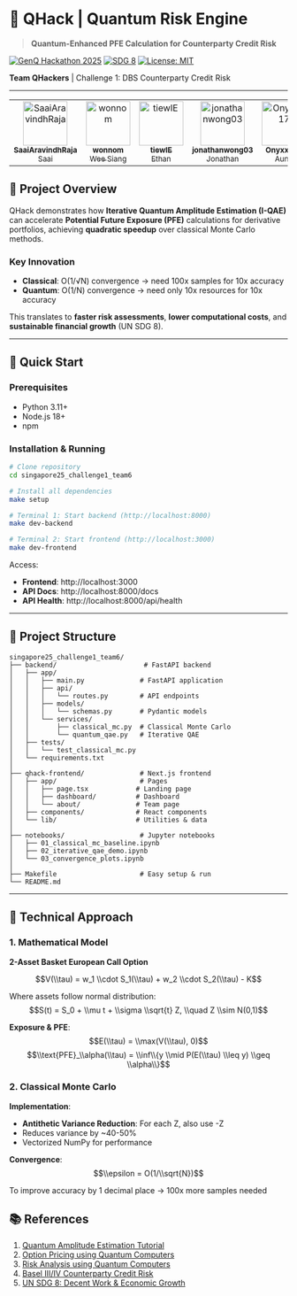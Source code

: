 # 🚀 QHack | Quantum Risk Engine

> **Quantum-Enhanced PFE Calculation for Counterparty Credit Risk**

[![GenQ Hackathon 2025](https://img.shields.io/badge/GenQ-Hackathon%202025-blue)](https://github.com)
[![SDG 8](https://img.shields.io/badge/UN%20SDG-8-green)](https://sdgs.un.org/goals/goal8)
[![License: MIT](https://img.shields.io/badge/License-MIT-yellow.svg)](https://opensource.org/licenses/MIT)

**Team QHackers** | Challenge 1: DBS Counterparty Credit Risk

---

<table align="center">
  <tr>
    <td align="center">
      <a href="https://github.com/SaaiAravindhRaja">
        <img src="https://github.com/SaaiAravindhRaja.png" width="80" alt="SaaiAravindhRaja"/><br/>
        <sub><b>SaaiAravindhRaja</b></sub><br/>
        <sub>Saai</sub>
      </a>
    </td>
    <td align="center">
      <a href="https://github.com/wonnom">
        <img src="https://github.com/wonnom.png" width="80" alt="wonnom"/><br/>
        <sub><b>wonnom</b></sub><br/>
        <sub>Wee Siang</sub>
      </a>
    </td>
    <td align="center">
      <a href="https://github.com/tiewIE">
        <img src="https://github.com/tiewIE.png" width="80" alt="tiewIE"/><br/>
        <sub><b>tiewIE</b></sub><br/>
        <sub>Ethan</sub>
      </a>
    </td>
    <td align="center">
      <a href="https://github.com/jonathanwong03">
        <img src="https://github.com/jonathanwong03.png" width="80" alt="jonathanwong03"/><br/>
        <sub><b>jonathanwong03</b></sub><br/>
        <sub>Jonathan</sub>
      </a>
    </td>
    <td align="center">
      <a href="https://github.com/Onyxxx17">
        <img src="https://github.com/Onyxxx17.png" width="80" alt="Onyxxx17"/><br/>
        <sub><b>Onyxxx17</b></sub><br/>
        <sub>Aung</sub>
      </a>
    </td>
  </tr>
</table>


## 🎯 Project Overview

QHack demonstrates how **Iterative Quantum Amplitude Estimation (I-QAE)** can accelerate **Potential Future Exposure (PFE)** calculations for derivative portfolios, achieving **quadratic speedup** over classical Monte Carlo methods.

### Key Innovation

- **Classical**: O(1/√N) convergence → need 100x samples for 10x accuracy
- **Quantum**: O(1/N) convergence → need only 10x resources for 10x accuracy

This translates to **faster risk assessments**, **lower computational costs**, and **sustainable financial growth** (UN SDG 8).

---

## 🚀 Quick Start

### Prerequisites

- Python 3.11+
- Node.js 18+
- npm

### Installation & Running

```bash
# Clone repository
cd singapore25_challenge1_team6

# Install all dependencies
make setup

# Terminal 1: Start backend (http://localhost:8000)
make dev-backend

# Terminal 2: Start frontend (http://localhost:3000)
make dev-frontend
```

Access:
- **Frontend**: http://localhost:3000
- **API Docs**: http://localhost:8000/docs
- **API Health**: http://localhost:8000/api/health

---

## 📂 Project Structure

```
singapore25_challenge1_team6/
├── backend/                      # FastAPI backend
│   ├── app/
│   │   ├── main.py              # FastAPI application
│   │   ├── api/
│   │   │   └── routes.py        # API endpoints
│   │   ├── models/
│   │   │   └── schemas.py       # Pydantic models
│   │   └── services/
│   │       ├── classical_mc.py  # Classical Monte Carlo
│   │       └── quantum_qae.py   # Iterative QAE
│   ├── tests/
│   │   └── test_classical_mc.py
│   └── requirements.txt
│
├── qhack-frontend/              # Next.js frontend
│   ├── app/                     # Pages
│   │   ├── page.tsx            # Landing page
│   │   ├── dashboard/          # Dashboard
│   │   └── about/              # Team page
│   ├── components/             # React components
│   └── lib/                    # Utilities & data
│
├── notebooks/                   # Jupyter notebooks
│   ├── 01_classical_mc_baseline.ipynb
│   ├── 02_iterative_qae_demo.ipynb
│   └── 03_convergence_plots.ipynb
│
├── Makefile                     # Easy setup & run
└── README.md
```

---

## 🔬 Technical Approach

### 1. Mathematical Model

**2-Asset Basket European Call Option**

$$V(\\tau) = w_1 \\cdot S_1(\\tau) + w_2 \\cdot S_2(\\tau) - K$$

Where assets follow normal distribution:
$$S(t) = S_0 + \\mu t + \\sigma \\sqrt{t} Z, \\quad Z \\sim N(0,1)$$

**Exposure & PFE**:
$$E(\\tau) = \\max(V(\\tau), 0)$$
$$\\text{PFE}_\\alpha(\\tau) = \\inf\\{y \\mid P(E(\\tau) \\leq y) \\geq \\alpha\\}$$

### 2. Classical Monte Carlo

**Implementation**:
- **Antithetic Variance Reduction**: For each Z, also use -Z
- Reduces variance by ~40-50%
- Vectorized NumPy for performance

**Convergence**:
$$\\epsilon = O(1/\\sqrt{N})$$

To improve accuracy by 1 decimal place → 100x more samples needed

## 📚 References

1. [Quantum Amplitude Estimation Tutorial](https://qiskit-community.github.io/qiskit-finance/tutorials/00_amplitude_estimation.html)
2. [Option Pricing using Quantum Computers](https://arxiv.org/pdf/1905.02666)
3. [Risk Analysis using Quantum Computers](https://www.nature.com/articles/s41534-019-0130-6)
4. [Basel III/IV Counterparty Credit Risk](https://www.bis.org/bcbs/publ/d424.htm)
5. [UN SDG 8: Decent Work & Economic Growth](https://sdgs.un.org/goals/goal8)

</div>

